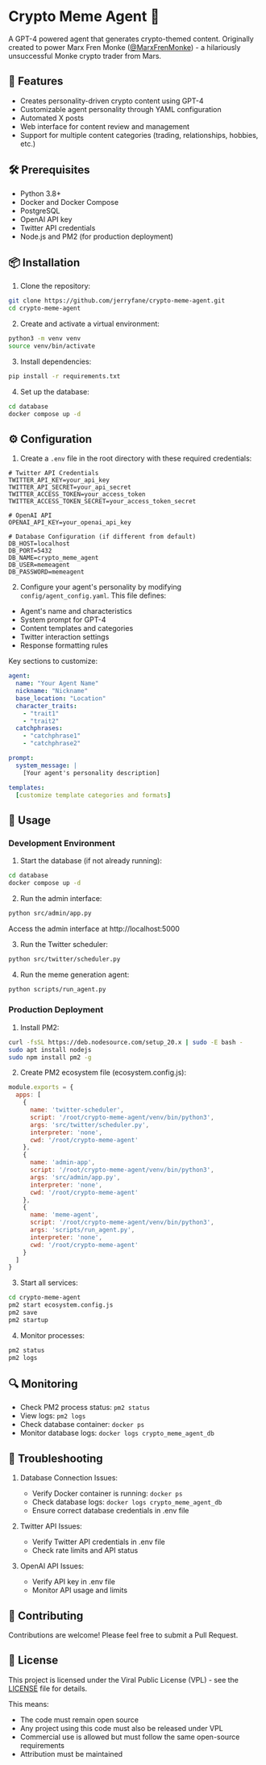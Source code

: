 # Crypto Meme Agent 🚀

A GPT-4 powered agent that generates crypto-themed content. Originally created to power Marx Fren Monke ([@MarxFrenMonke](https://x.com/MarxFrenMonke)) - a hilariously unsuccessful Monke crypto trader from Mars.

## 🌟 Features

- Creates personality-driven crypto content using GPT-4
- Customizable agent personality through YAML configuration
- Automated X posts
- Web interface for content review and management
- Support for multiple content categories (trading, relationships, hobbies, etc.)

## 🛠️ Prerequisites

- Python 3.8+
- Docker and Docker Compose
- PostgreSQL
- OpenAI API key
- Twitter API credentials
- Node.js and PM2 (for production deployment)

## 📦 Installation

1. Clone the repository:
```bash
git clone https://github.com/jerryfane/crypto-meme-agent.git
cd crypto-meme-agent
```

2. Create and activate a virtual environment:
```bash
python3 -m venv venv
source venv/bin/activate
```

3. Install dependencies:
```bash
pip install -r requirements.txt
```

4. Set up the database:
```bash
cd database
docker compose up -d
```

## ⚙️ Configuration

1. Create a `.env` file in the root directory with these required credentials:
```env
# Twitter API Credentials
TWITTER_API_KEY=your_api_key
TWITTER_API_SECRET=your_api_secret
TWITTER_ACCESS_TOKEN=your_access_token
TWITTER_ACCESS_TOKEN_SECRET=your_access_token_secret

# OpenAI API
OPENAI_API_KEY=your_openai_api_key

# Database Configuration (if different from default)
DB_HOST=localhost
DB_PORT=5432
DB_NAME=crypto_meme_agent
DB_USER=memeagent
DB_PASSWORD=memeagent
```

2. Configure your agent's personality by modifying `config/agent_config.yaml`. This file defines:
- Agent's name and characteristics
- System prompt for GPT-4
- Content templates and categories
- Twitter interaction settings
- Response formatting rules

Key sections to customize:
```yaml
agent:
  name: "Your Agent Name"
  nickname: "Nickname"
  base_location: "Location"
  character_traits:
    - "trait1"
    - "trait2"
  catchphrases:
    - "catchphrase1"
    - "catchphrase2"

prompt:
  system_message: |
    [Your agent's personality description]

templates:
  [customize template categories and formats]
```

## 🚀 Usage

### Development Environment

1. Start the database (if not already running):
```bash
cd database
docker compose up -d
```

2. Run the admin interface:
```bash
python src/admin/app.py
```
Access the admin interface at http://localhost:5000

3. Run the Twitter scheduler:
```bash
python src/twitter/scheduler.py
```

4. Run the meme generation agent:
```bash
python scripts/run_agent.py
```

### Production Deployment

1. Install PM2:
```bash
curl -fsSL https://deb.nodesource.com/setup_20.x | sudo -E bash -
sudo apt install nodejs
sudo npm install pm2 -g
```

2. Create PM2 ecosystem file (ecosystem.config.js):
```javascript
module.exports = {
  apps: [
    {
      name: 'twitter-scheduler',
      script: '/root/crypto-meme-agent/venv/bin/python3',
      args: 'src/twitter/scheduler.py',
      interpreter: 'none',
      cwd: '/root/crypto-meme-agent'
    },
    {
      name: 'admin-app',
      script: '/root/crypto-meme-agent/venv/bin/python3',
      args: 'src/admin/app.py',
      interpreter: 'none',
      cwd: '/root/crypto-meme-agent'
    },
    {
      name: 'meme-agent',
      script: '/root/crypto-meme-agent/venv/bin/python3',
      args: 'scripts/run_agent.py',
      interpreter: 'none',
      cwd: '/root/crypto-meme-agent'
    }
  ]
}
```

3. Start all services:
```bash
cd crypto-meme-agent
pm2 start ecosystem.config.js
pm2 save
pm2 startup
```

4. Monitor processes:
```bash
pm2 status
pm2 logs
```

## 🔍 Monitoring

- Check PM2 process status: `pm2 status`
- View logs: `pm2 logs`
- Check database container: `docker ps`
- Monitor database logs: `docker logs crypto_meme_agent_db`

## 🚨 Troubleshooting

1. Database Connection Issues:
   - Verify Docker container is running: `docker ps`
   - Check database logs: `docker logs crypto_meme_agent_db`
   - Ensure correct database credentials in .env file

2. Twitter API Issues:
   - Verify Twitter API credentials in .env file
   - Check rate limits and API status

3. OpenAI API Issues:
   - Verify API key in .env file
   - Monitor API usage and limits

## 🤝 Contributing

Contributions are welcome! Please feel free to submit a Pull Request.

## 📄 License

This project is licensed under the Viral Public License (VPL) - see the [LICENSE](LICENSE) file for details.

This means:
- The code must remain open source
- Any project using this code must also be released under VPL
- Commercial use is allowed but must follow the same open-source requirements
- Attribution must be maintained